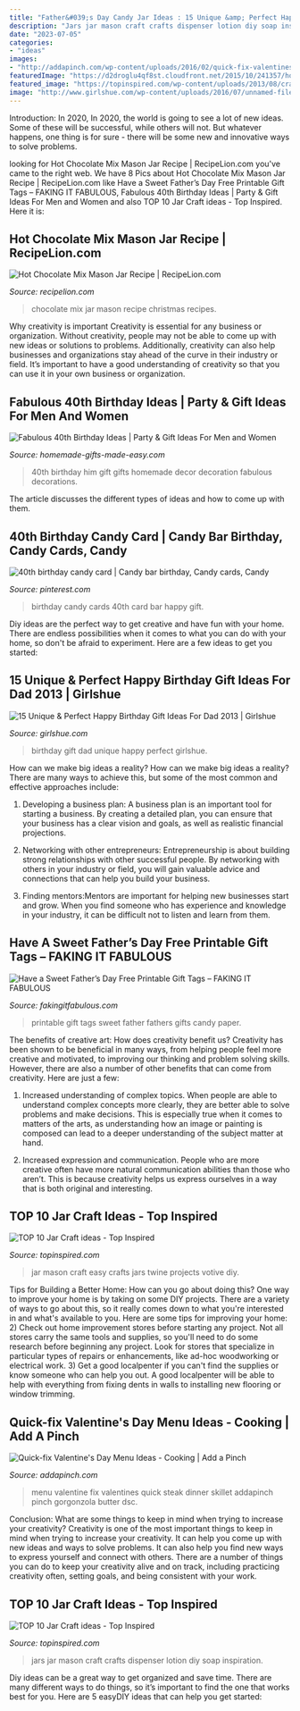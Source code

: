 ```yaml
---
title: "Father&#039;s Day Candy Jar Ideas : 15 Unique &amp; Perfect Happy Birthday Gift Ideas For Dad 2013"
description: "Jars jar mason craft crafts dispenser lotion diy soap inspiration"
date: "2023-07-05"
categories:
- "ideas"
images:
- "http://addapinch.com/wp-content/uploads/2016/02/quick-fix-valentines-day-menu-skillet-steak-DSC_8228-1.jpg"
featuredImage: "https://d2droglu4qf8st.cloudfront.net/2015/10/241357/hot-chocolate-mix_ExtraLarge1000_ID-1246965.jpg?v=1246965"
featured_image: "https://topinspired.com/wp-content/uploads/2013/08/crafts-with-jars_07.jpg"
image: "http://www.girlshue.com/wp-content/uploads/2016/07/unnamed-file-4007.jpg"
---
```



Introduction: In 2020,
In 2020, the world is going to see a lot of new ideas. Some of these will be successful, while others will not. But whatever happens, one thing is for sure - there will be some new and innovative ways to solve problems.

	

		
looking for Hot Chocolate Mix Mason Jar Recipe | RecipeLion.com you've came to the right web. We have 8 Pics about Hot Chocolate Mix Mason Jar Recipe | RecipeLion.com like Have a Sweet Father’s Day Free Printable Gift Tags – FAKING IT FABULOUS, Fabulous 40th Birthday Ideas | Party &amp; Gift Ideas For Men and Women and also TOP 10 Jar Craft ideas - Top Inspired. Here it is:
		
    
## Hot Chocolate Mix Mason Jar Recipe | RecipeLion.com

<img loading=lazy src="https://d2droglu4qf8st.cloudfront.net/2015/10/241357/hot-chocolate-mix_ExtraLarge1000_ID-1246965.jpg?v=1246965" onerror="this.onerror=null;this.src='https://tse1.mm.bing.net/th?id=OIP.DqlhBXvTqQOihavko7EDfwHaLH&amp;pid=15.1';" alt="Hot Chocolate Mix Mason Jar Recipe | RecipeLion.com">

_Source: recipelion.com_

>chocolate mix jar mason recipe christmas recipes. 

	

Why creativity is important
Creativity is essential for any business or organization. Without creativity, people may not be able to come up with new ideas or solutions to problems. Additionally, creativity can also help businesses and organizations stay ahead of the curve in their industry or field. It’s important to have a good understanding of creativity so that you can use it in your own business or organization.

    
## Fabulous 40th Birthday Ideas | Party &amp; Gift Ideas For Men And Women

<img loading=lazy src="https://www.homemade-gifts-made-easy.com/image-files/40th-birthday-ideas-gifts-for-men-600x800.jpg" onerror="this.onerror=null;this.src='https://tse4.mm.bing.net/th?id=OIP.3JORE_jUSfvpkD_ilw9TWgHaJ4&amp;pid=15.1';" alt="Fabulous 40th Birthday Ideas | Party &amp; Gift Ideas For Men and Women">

_Source: homemade-gifts-made-easy.com_

>40th birthday him gift gifts homemade decor decoration fabulous decorations. 

	

The article discusses the different types of ideas and how to come up with them.

    
## 40th Birthday Candy Card | Candy Bar Birthday, Candy Cards, Candy

<img loading=lazy src="https://i.pinimg.com/736x/b5/e2/1b/b5e21b080137857d017b5a63e869b750.jpg" onerror="this.onerror=null;this.src='https://tse3.mm.bing.net/th?id=OIP.CV_vHRJ9nsbkigcWS0s9XQHaI6&amp;pid=15.1';" alt="40th birthday candy card | Candy bar birthday, Candy cards, Candy">

_Source: pinterest.com_

>birthday candy cards 40th card bar happy gift. 

	

Diy ideas are the perfect way to get creative and have fun with your home. There are endless possibilities when it comes to what you can do with your home, so don't be afraid to experiment. Here are a few ideas to get you started:

    
## 15 Unique &amp; Perfect Happy Birthday Gift Ideas For Dad 2013 | Girlshue

<img loading=lazy src="http://www.girlshue.com/wp-content/uploads/2016/07/unnamed-file-4007.jpg" onerror="this.onerror=null;this.src='https://tse2.mm.bing.net/th?id=OIP.rQabgBYCQ09vzKBz-5vCQAHaJ3&amp;pid=15.1';" alt="15 Unique &amp; Perfect Happy Birthday Gift Ideas For Dad 2013 | Girlshue">

_Source: girlshue.com_

>birthday gift dad unique happy perfect girlshue. 

	

How can we make big ideas a reality?
How can we make big ideas a reality? There are many ways to achieve this, but some of the most common and effective approaches include:
1. Developing a business plan: A business plan is an important tool for starting a business. By creating a detailed plan, you can ensure that your business has a clear vision and goals, as well as realistic financial projections.

2. Networking with other entrepreneurs: Entrepreneurship is about building strong relationships with other successful people. By networking with others in your industry or field, you will gain valuable advice and connections that can help you build your business.

3. Finding mentors:Mentors are important for helping new businesses start and grow. When you find someone who has experience and knowledge in your industry, it can be difficult not to listen and learn from them.


    
## Have A Sweet Father’s Day Free Printable Gift Tags – FAKING IT FABULOUS

<img loading=lazy src="https://i1.wp.com/fakingitfabulous.com/wp-content/uploads/2020/05/DSC_8104.jpg?fit=800%2C1200&amp;ssl=1" onerror="this.onerror=null;this.src='https://tse2.mm.bing.net/th?id=OIP.9meOdjhoStK2JzQ4EWrN8QHaLH&amp;pid=15.1';" alt="Have a Sweet Father’s Day Free Printable Gift Tags – FAKING IT FABULOUS">

_Source: fakingitfabulous.com_

>printable gift tags sweet father fathers gifts candy paper. 

	

The benefits of creative art: How does creativity benefit us?
Creativity has been shown to be beneficial in many ways, from helping people feel more creative and motivated, to improving our thinking and problem solving skills. However, there are also a number of other benefits that can come from creativity. Here are just a few: 
1. Increased understanding of complex topics. When people are able to understand complex concepts more clearly, they are better able to solve problems and make decisions. This is especially true when it comes to matters of the arts, as understanding how an image or painting is composed can lead to a deeper understanding of the subject matter at hand. 

2. Increased expression and communication. People who are more creative often have more natural communication abilities than those who aren’t. This is because creativity helps us express ourselves in a way that is both original and interesting.

    
## TOP 10 Jar Craft Ideas - Top Inspired

<img loading=lazy src="https://topinspired.com/wp-content/uploads/2013/08/crafts-with-jars_07.jpg" onerror="this.onerror=null;this.src='https://tse3.mm.bing.net/th?id=OIP.RiHHYhKlPza7ke_FWPELBQHaJ3&amp;pid=15.1';" alt="TOP 10 Jar Craft ideas - Top Inspired">

_Source: topinspired.com_

>jar mason craft easy crafts jars twine projects votive diy. 

	

Tips for Building a Better Home: How can you go about doing this?
One way to improve your home is by taking on some DIY projects. There are a variety of ways to go about this, so it really comes down to what you're interested in and what's available to you. Here are some tips for improving your home: 
2) Check out home improvement stores before starting any project. Not all stores carry the same tools and supplies, so you'll need to do some research before beginning any project. Look for stores that specialize in particular types of repairs or enhancements, like ad-hoc woodworking or electrical work. 
3) Get a good localpenter if you can't find the supplies or know someone who can help you out. A good localpenter will be able to help with everything from fixing dents in walls to installing new flooring or window trimming.

    
## Quick-fix Valentine&#039;s Day Menu Ideas - Cooking | Add A Pinch

<img loading=lazy src="http://addapinch.com/wp-content/uploads/2016/02/quick-fix-valentines-day-menu-skillet-steak-DSC_8228-1.jpg" onerror="this.onerror=null;this.src='https://tse2.mm.bing.net/th?id=OIP.4zJNGvjNRXs204P2gbJLXwHaLJ&amp;pid=15.1';" alt="Quick-fix Valentine&#039;s Day Menu Ideas - Cooking | Add a Pinch">

_Source: addapinch.com_

>menu valentine fix valentines quick steak dinner skillet addapinch pinch gorgonzola butter dsc. 

	

Conclusion: What are some things to keep in mind when trying to increase your creativity?
Creativity is one of the most important things to keep in mind when trying to increase your creativity. It can help you come up with new ideas and ways to solve problems. It can also help you find new ways to express yourself and connect with others. There are a number of things you can do to keep your creativity alive and on track, including practicing creativity often, setting goals, and being consistent with your work.

    
## TOP 10 Jar Craft Ideas - Top Inspired

<img loading=lazy src="http://topinspired.com/wp-content/uploads/2013/08/crafts-with-jars_10.jpg" onerror="this.onerror=null;this.src='https://tse2.mm.bing.net/th?id=OIP.k-kLZn3bU0IQmcSOkF1E7wHaLI&amp;pid=15.1';" alt="TOP 10 Jar Craft ideas - Top Inspired">

_Source: topinspired.com_

>jars jar mason craft crafts dispenser lotion diy soap inspiration. 

	

Diy ideas can be a great way to get organized and save time. There are many different ways to do things, so it’s important to find the one that works best for you. Here are 5 easyDIY ideas that can help you get started: 


